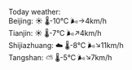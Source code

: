 Today weather:  
Beijing: ☀️   🌡️-10°C 🌬️→4km/h  
Tianjin: ☀️   🌡️-7°C 🌬️↗4km/h  
Shijiazhuang: ☁️   🌡️-8°C 🌬️↘11km/h  
Tangshan: ⛅️  🌡️-5°C 🌬️↘7km/h  
